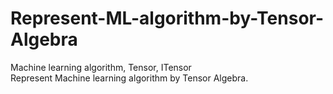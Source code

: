 # Represent-ML-algorithm-by-Tensor-Algebra
Machine learning algorithm, Tensor, ITensor   
Represent Machine learning algorithm by Tensor Algebra.
